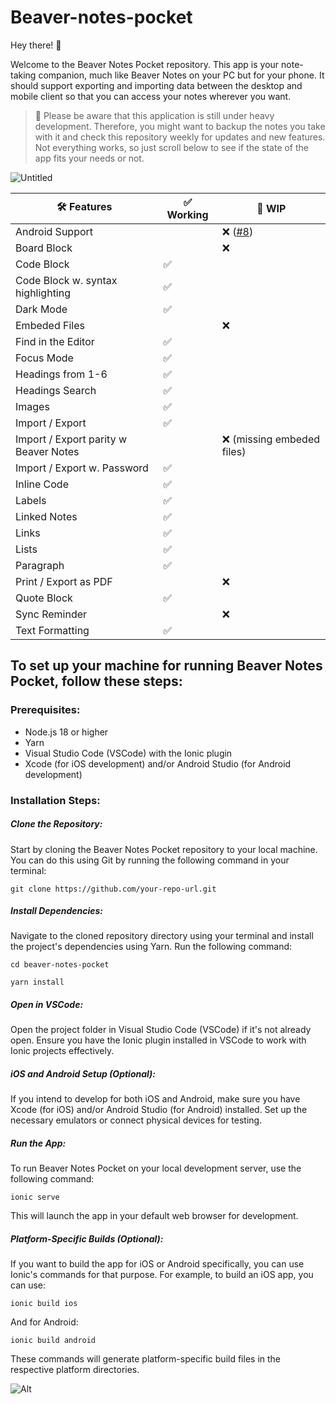 # Beaver-notes-pocket

Hey there! 👋 

Welcome to the Beaver Notes Pocket repository. This app is your note-taking companion, much like Beaver Notes on your PC but for your phone. It should support exporting and importing data between the desktop and mobile client so that you can access your notes wherever you want.

> 🔩 Please be aware that this application is still under heavy development. Therefore, you might want to backup the notes you take with it and check this repository weekly for updates and new features. Not everything works, so just scroll below to see if the state of the app fits your needs or not.

![Untitled](https://github.com/Daniele-rolli/Beaver-notes-pocket/assets/67503004/31e3f7e6-b152-4fd0-973f-5e3c281066be)


| 🛠️ Features                          | ✅ Working | 🚧 WIP                     |
|--------------------------------------|------------|-----------------------------|
| Android Support                      |            | ❌ ([#8](https://github.com/Daniele-rolli/Beaver-pocket/issues/8)) |
| Board Block                          |            | ❌                            |
| Code Block                           | ✅         |                              |
| Code Block w. syntax highlighting    | ✅         |                              |
| Dark Mode                            | ✅         |                              |
| Embeded Files                        |            | ❌                          |
| Find in the Editor                   | ✅         |                              |
| Focus Mode                           | ✅         |                              |
| Headings from 1-6                    | ✅         |                              |
| Headings Search                      | ✅         |                              |
| Images                               | ✅         |                              |
| Import / Export                      | ✅         |                              |
| Import / Export parity w Beaver Notes|            | ❌ (missing embeded files)   |
| Import / Export w. Password          | ✅         |                              |
| Inline Code                          | ✅         |                              |
| Labels                               | ✅         |                              |
| Linked Notes                         | ✅         |                              |
| Links                                | ✅         |                              |
| Lists                                | ✅         |                              |
| Paragraph                            | ✅         |                              |
| Print / Export as PDF                |            |   ❌                           |
| Quote Block                          | ✅         |                              |
| Sync Reminder                        |            | ❌                            |
| Text Formatting                      | ✅         |                              |




## To set up your machine for running Beaver Notes Pocket, follow these steps:

### Prerequisites:

- Node.js 18 or higher
- Yarn
- Visual Studio Code (VSCode) with the Ionic plugin
- Xcode (for iOS development) and/or Android Studio (for Android development)

### Installation Steps:

##### Clone the Repository: 
Start by cloning the Beaver Notes Pocket repository to your local machine. You can do this using Git by running the following command in your terminal:
```
git clone https://github.com/your-repo-url.git
```
##### Install Dependencies: 
Navigate to the cloned repository directory using your terminal and install the project's dependencies using Yarn. Run the following command:
```
cd beaver-notes-pocket
```
```
yarn install
```
##### Open in VSCode: 
Open the project folder in Visual Studio Code (VSCode) if it's not already open. Ensure you have the Ionic plugin installed in VSCode to work with Ionic projects effectively.

##### iOS and Android Setup (Optional): 
If you intend to develop for both iOS and Android, make sure you have Xcode (for iOS) and/or Android Studio (for Android) installed. Set up the necessary emulators or connect physical devices for testing.
##### Run the App: 
To run Beaver Notes Pocket on your local development server, use the following command:
```
ionic serve
```
This will launch the app in your default web browser for development.
##### Platform-Specific Builds (Optional): 
If you want to build the app for iOS or Android specifically, you can use Ionic's commands for that purpose. For example, to build an iOS app, you can use:
```
ionic build ios
```
And for Android:
```
ionic build android
```
These commands will generate platform-specific build files in the respective platform directories.

![Alt](https://repobeats.axiom.co/api/embed/abb7d5b9c7ad81ba2e76f249b607361b00150616.svg "Repobeats analytics image")
